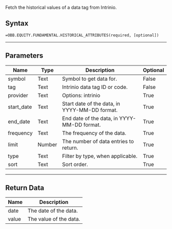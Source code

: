 <!-- markdownlint-disable MD041 -->

Fetch the historical values of a data tag from Intrinio.

## Syntax

```excel wordwrap
=OBB.EQUITY.FUNDAMENTAL.HISTORICAL_ATTRIBUTES(required, [optional])
```

---

## Parameters

| Name | Type | Description | Optional |
| ---- | ---- | ----------- | -------- |
| symbol | Text | Symbol to get data for. | False |
| tag | Text | Intrinio data tag ID or code. | False |
| provider | Text | Options: intrinio | True |
| start_date | Text | Start date of the data, in YYYY-MM-DD format. | True |
| end_date | Text | End date of the data, in YYYY-MM-DD format. | True |
| frequency | Text | The frequency of the data. | True |
| limit | Number | The number of data entries to return. | True |
| type | Text | Filter by type, when applicable. | True |
| sort | Text | Sort order. | True |

---

## Return Data

| Name | Description |
| ---- | ----------- |
| date | The date of the data.  |
| value | The value of the data.  |
